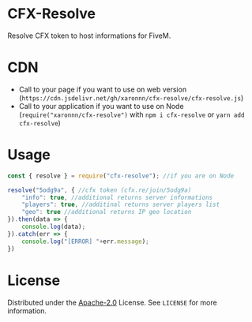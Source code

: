 # CFX-Resolve

Resolve CFX token to host informations for FiveM.

# CDN

-   Call to your page if you want to use on web version (`https://cdn.jsdelivr.net/gh/xaronnn/cfx-resolve/cfx-resolve.js`)
-   Call to your application if you want to use on Node (`require("xaronnn/cfx-resolve")` with `npm i cfx-resolve` or `yarn add cfx-resolve`)

# Usage

```javascript
const { resolve } = require("cfx-resolve"); //if you are on Node 

resolve("5odg9a", { //cfx token (cfx.re/join/5odg9a)
    "info": true, //additional returns server informations
    "players": true, //additinal returns server players list
    "geo": true //additional returns IP geo location
}).then(data => {
    console.log(data);
}).catch(err => {
    console.log("[ERROR] "+err.message);
})
```

# License

Distributed under the [Apache-2.0](https://github.com/xaronnn/cfx-resolve/blob/main/LICENSE) License. See `LICENSE` for more information.
